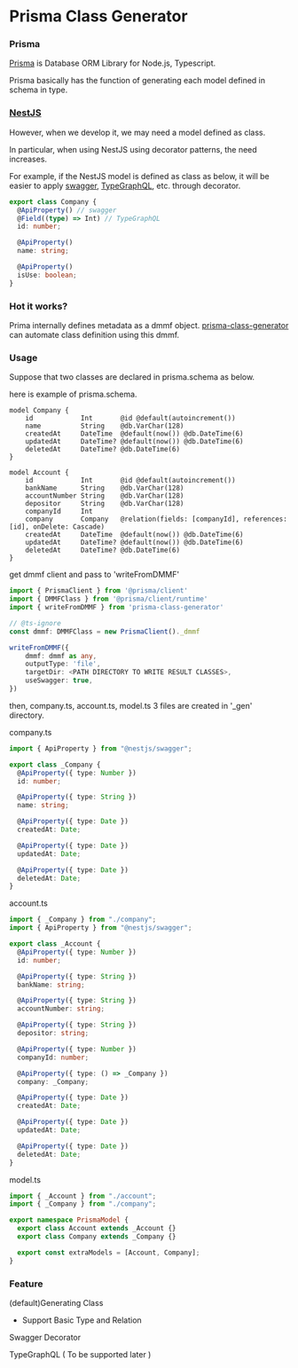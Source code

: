 # Prisma Class Generator

### Prisma

[Prisma](https://www.prisma.io/) is Database ORM Library for Node.js, Typescript.

Prisma basically has the function of generating each model defined in schema in type.

### [NestJS](https://nestjs.com/)

However, when we develop it, we may need a model defined as class.

In particular, when using NestJS using decorator patterns, the need increases.

For example, if the NestJS model is defined as class as below, it will be easier to apply [swagger](https://docs.nestjs.com/openapi/introduction), [TypeGraphQL](https://typegraphql.com/), etc. through decorator.

```typescript
export class Company {
  @ApiProperty() // swagger
  @Field((type) => Int) // TypeGraphQL
  id: number;

  @ApiProperty()
  name: string;

  @ApiProperty()
  isUse: boolean;
}
```

### Hot it works?

Prima internally defines metadata as a dmmf object.
[prisma-class-generator](https://github.com/kimjbstar/prisma-class-generator) can automate class definition using this dmmf.

### Usage

Suppose that two classes are declared in prisma.schema as below.

here is example of prisma.schema.

```prisma
model Company {
    id            Int       @id @default(autoincrement())
    name          String    @db.VarChar(128)
    createdAt     DateTime  @default(now()) @db.DateTime(6)
    updatedAt     DateTime? @default(now()) @db.DateTime(6)
    deletedAt     DateTime? @db.DateTime(6)
}

model Account {
    id            Int       @id @default(autoincrement())
    bankName      String    @db.VarChar(128)
    accountNumber String    @db.VarChar(128)
    depositor     String    @db.VarChar(128)
    companyId     Int
    company       Company   @relation(fields: [companyId], references: [id], onDelete: Cascade)
    createdAt     DateTime  @default(now()) @db.DateTime(6)
    updatedAt     DateTime? @default(now()) @db.DateTime(6)
    deletedAt     DateTime? @db.DateTime(6)
}
```

get dmmf client and pass to 'writeFromDMMF'

```typescript
import { PrismaClient } from '@prisma/client'
import { DMMFClass } from '@prisma/client/runtime'
import { writeFromDMMF } from 'prisma-class-generator'

// @ts-ignore
const dmmf: DMMFClass = new PrismaClient()._dmmf

writeFromDMMF({
    dmmf: dmmf as any,
    outputType: 'file',
    targetDir: <PATH DIRECTORY TO WRITE RESULT CLASSES>,
    useSwagger: true,
})
```

then, company.ts, account.ts, model.ts 3 files are created in '\_gen' directory.

company.ts

```typescript
import { ApiProperty } from "@nestjs/swagger";

export class _Company {
  @ApiProperty({ type: Number })
  id: number;

  @ApiProperty({ type: String })
  name: string;

  @ApiProperty({ type: Date })
  createdAt: Date;

  @ApiProperty({ type: Date })
  updatedAt: Date;

  @ApiProperty({ type: Date })
  deletedAt: Date;
}
```

account.ts

```typescript
import { _Company } from "./company";
import { ApiProperty } from "@nestjs/swagger";

export class _Account {
  @ApiProperty({ type: Number })
  id: number;

  @ApiProperty({ type: String })
  bankName: string;

  @ApiProperty({ type: String })
  accountNumber: string;

  @ApiProperty({ type: String })
  depositor: string;

  @ApiProperty({ type: Number })
  companyId: number;

  @ApiProperty({ type: () => _Company })
  company: _Company;

  @ApiProperty({ type: Date })
  createdAt: Date;

  @ApiProperty({ type: Date })
  updatedAt: Date;

  @ApiProperty({ type: Date })
  deletedAt: Date;
}
```

model.ts

```typescript
import { _Account } from "./account";
import { _Company } from "./company";

export namespace PrismaModel {
  export class Account extends _Account {}
  export class Company extends _Company {}

  export const extraModels = [Account, Company];
}
```

### Feature

(default)Generating Class

- Support Basic Type and Relation

Swagger Decorator

TypeGraphQL ( To be supported later )
